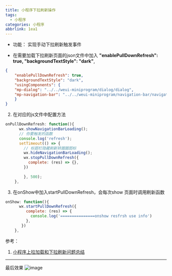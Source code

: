 ```yaml
---
title: 小程序下拉刷新操作
tags:
  - 小程序
categories: 小程序
abbrlink: 1ea1
---
```


* 功能： 实现手动下拉刷新触发事件
- 在需要加载下拉刷新页面的json文件中加入 **"enablePullDownRefresh": true, "backgroundTextStyle": "dark"**, 
```json
{
    "enablePullDownRefresh": true,
    "backgroundTextStyle": "dark",
    "usingComponents": {
    "mp-dialog": "../../weui-miniprogram/dialog/dialog",
    "mp-navigation-bar": "../../weui-miniprogram/navigation-bar/navigation-bar"
    }
}
```
2. 在对应的js文件中配置方法
```js
onPullDownRefresh: function(){
      wx.showNavigationBarLoading();
      // 你要触发的函数
      console.log('refresh');
      setTimeout(() => {
        // 标题栏隐藏刷新转圈圈图标
        wx.hideNavigationBarLoading();
        wx.stopPullDownRefresh({
          complete: (res) => {},
        })
  
        }, 500);
    },
```
3. 在onShow中加入startPullDownRefresh，会每次show 页面时调用刷新函数
```js
onShow: function(){
      wx.startPullDownRefresh({
         complete: (res) => {
           console.log('===============onshow resfrsh use info')
         },
       })
    },
```
参考：
1. [小程序上拉加载和下拉刷新问题总结][1]
---- 
最后效果
![image][image-1]

[1]:	https://blog.csdn.net/weichen913/article/details/79360658

[image-1]:	https://oss.smart-lifestyle.cn/blog/yqv6s.gif